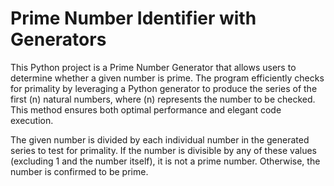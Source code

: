 # Prime Number Identifier with Generators

This Python project is a Prime Number Generator that allows users to determine whether a given number is prime. The program efficiently checks for primality by leveraging a Python generator to produce the series of the first (n) natural numbers, where (n) represents the number to be checked. This method ensures both optimal performance and elegant code execution.

The given number is divided by each individual number in the generated series to test for primality. If the number is divisible by any of these values (excluding 1 and the number itself), it is not a prime number. Otherwise, the number is confirmed to be prime.